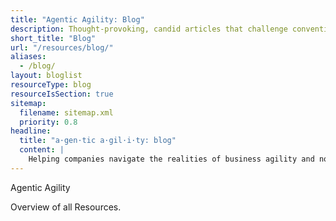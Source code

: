 ```yaml
---
title: "Agentic Agility: Blog"
description: Thought-provoking, candid articles that challenge conventional thinking on Agile leadership, product management, and modern engineering practices. Embrace radical transparency to optimise your adaptive solutions.
short_title: "Blog"
url: "/resources/blog/"
aliases:
  - /blog/
layout: bloglist
resourceType: blog
resourceIsSection: true
sitemap:
  filename: sitemap.xml
  priority: 0.8
headline:
  title: "a·gen·tic a·gil·i·ty: blog"
  content: |
    Helping companies navigate the realities of business agility and not just be technically agile! Regular content on Scrum, Agility, & DevOps!
---
```


Agentic Agility

Overview of all Resources.
